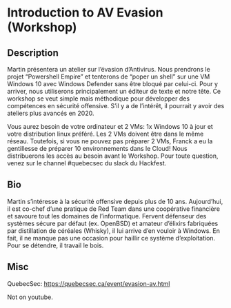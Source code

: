 # Introduction to AV Evasion (Workshop)

## Description

Martin présentera un atelier sur l’évasion d’Antivirus. Nous prendrons le projet “Powershell Empire” et tenterons de “poper un shell” sur une VM Windows 10 avec Windows Defender sans être bloqué par celui-ci. Pour y arriver, nous utiliserons principalement un éditeur de texte et notre tête. Ce workshop se veut simple mais méthodique pour développer des compétences en sécurité offensive. S’il y a de l’intérêt, il pourrait y avoir des ateliers plus avancés en 2020.

Vous aurez besoin de votre ordinateur et 2 VMs: 1x Windows 10 à jour et votre distribution linux préféré. Les 2 VMs doivent être dans le même réseau. Toutefois, si vous ne pouvez pas préparer 2 VMs, Franck a eu la gentillesse de préparer 10 environnements dans le Cloud! Nous distribuerons les accès au besoin avant le Workshop. Pour toute question, venez sur le channel #quebecsec du slack du Hackfest.

## Bio

Martin s’intéresse à la sécurité offensive depuis plus de 10 ans. Aujourd’hui, il est co-chef d’une pratique de Red Team dans une coopérative financière et savoure tout les domaines de l’informatique. Fervent défenseur des systèmes sécure par défaut (ex. OpenBSD) et amateur d’élixirs fabriquées par distillation de céréales (Whisky), il lui arrive d’en vouloir à Windows. En fait, il ne manque pas une occasion pour haillir ce système d’exploitation. Pour se détendre, il travail le bois.

## Misc

QuebecSec: https://quebecsec.ca/event/evasion-av.html

Not on youtube.

